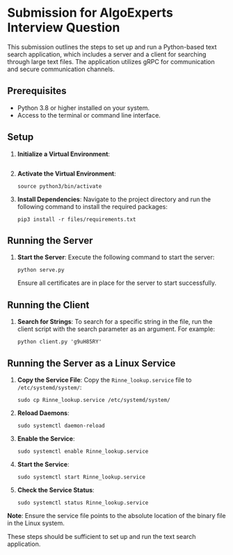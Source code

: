 # Submission for AlgoExperts Interview Question

This submission outlines the steps to set up and run a Python-based text search application, which includes a server and a client for searching through large text files. The application utilizes gRPC for communication and secure communication channels.

## Prerequisites

- Python 3.8 or higher installed on your system.
- Access to the terminal or command line interface.

## Setup

1. **Initialize a Virtual Environment**:
   ```
   ```

2. **Activate the Virtual Environment**:
   ```
   source python3/bin/activate
   ```

3. **Install Dependencies**:
   Navigate to the project directory and run the following command to install the required packages:
   ```
   pip3 install -r files/requirements.txt
   ```

## Running the Server

1. **Start the Server**:
   Execute the following command to start the server:
   ```
   python serve.py
   ```
   Ensure all certificates are in place for the server to start successfully.

## Running the Client

1. **Search for Strings**:
   To search for a specific string in the file, run the client script with the search parameter as an argument. For example:
   ```
   python client.py 'g9uH85RY'
   ```

## Running the Server as a Linux Service

1. **Copy the Service File**:
   Copy the `Rinne_lookup.service` file to `/etc/systemd/system/`:
   ```
   sudo cp Rinne_lookup.service /etc/systemd/system/
   ```

2. **Reload Daemons**:
   ```
   sudo systemctl daemon-reload
   ```

3. **Enable the Service**:
   ```
   sudo systemctl enable Rinne_lookup.service
   ```

4. **Start the Service**:
   ```
   sudo systemctl start Rinne_lookup.service
   ```

5. **Check the Service Status**:
   ```
   sudo systemctl status Rinne_lookup.service
   ```

**Note**: Ensure the service file points to the absolute location of the binary file in the Linux system.

These steps should be sufficient to set up and run the text search application.